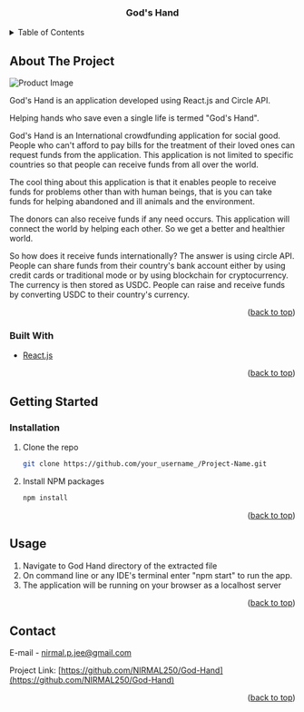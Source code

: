 <div id="top"></div>
<!--
*** Thanks for checking out the Best-README-Template. If you have a suggestion
*** that would make this better, please fork the repo and create a pull request
*** or simply open an issue with the tag "enhancement".
*** Don't forget to give the project a star!
*** Thanks again! Now go create something AMAZING! :D
-->



<!-- PROJECT SHIELDS -->
<!--
*** I'm using markdown "reference style" links for readability.
*** Reference links are enclosed in brackets [ ] instead of parentheses ( ).
*** See the bottom of this document for the declaration of the reference variables
*** for contributors-url, forks-url, etc. This is an optional, concise syntax you may use.
*** https://www.markdownguide.org/basic-syntax/#reference-style-links
-->




  <h3 align="center">God's Hand</h3>
   
</div>



<!-- TABLE OF CONTENTS -->
<details>
  <summary>Table of Contents</summary>
  <ol>
    <li>
      <a href="#about-the-project">About The Project</a>
      <ul>
        <li><a href="#built-with">Built With</a></li>
      </ul>
    </li>
    <li>
      <a href="#getting-started">Getting Started</a>
      <ul>
        <li><a href="#installation">Installation</a></li>
      </ul>
    </li>
    <li><a href="#usage">Usage</a></li>
    <li><a href="#contact">Contact</a></li>
  </ol>
</details>



<!-- ABOUT THE PROJECT -->
## About The Project

![Product Image](https://user-images.githubusercontent.com/46397556/166101661-1a67b6ac-f516-4d2e-83c3-97bbe2c13d8d.png)

God's Hand is an application developed using React.js and Circle API.

Helping hands who save even a single life is termed "God's Hand".
 
God's Hand is an International crowdfunding application for social good. People who can't afford to pay bills for the treatment of their loved ones can request funds from the application. This application is not limited to specific countries so that people can receive funds from all over the world. 

The cool thing about this application is that it enables people to receive funds for problems other than with human beings, that is you can take funds for helping abandoned and ill animals and the environment.

The donors can also receive funds if any need occurs. This application will connect the world by helping each other. So we get a better and healthier world.

So how does it receive funds internationally? The answer is using circle API. People can share funds from their country's bank account either by using credit cards or traditional mode or by using blockchain for cryptocurrency. The currency is then stored as USDC. People can raise and receive funds by converting USDC to their country's currency.
<p align="right">(<a href="#top">back to top</a>)</p>



### Built With

* [React.js](https://reactjs.org/)

<p align="right">(<a href="#top">back to top</a>)</p>



<!-- GETTING STARTED -->
## Getting Started

### Installation

1. Clone the repo
   ```sh
   git clone https://github.com/your_username_/Project-Name.git
   ```
2. Install NPM packages
   ```sh
   npm install
   ```
<p align="right">(<a href="#top">back to top</a>)</p>



<!-- USAGE EXAMPLES -->
## Usage

 1. Navigate to God Hand directory of the extracted file
 2. On command line or any IDE's terminal enter "npm start" to run the app.
 3. The application will be running on your browser as a localhost server

<p align="right">(<a href="#top">back to top</a>)</p>


<!-- CONTACT -->
## Contact

E-mail -  nirmal.p.jee@gmail.com

Project Link: [https://github.com/NIRMAL250/God-Hand](https://github.com/NIRMAL250/God-Hand)

<p align="right">(<a href="#top">back to top</a>)</p>




<!-- MARKDOWN LINKS & IMAGES -->
<!-- https://www.markdownguide.org/basic-syntax/#reference-style-links -->
[contributors-shield]: https://img.shields.io/github/contributors/othneildrew/Best-README-Template.svg?style=for-the-badge
[contributors-url]: https://github.com/othneildrew/Best-README-Template/graphs/contributors
[forks-shield]: https://img.shields.io/github/forks/othneildrew/Best-README-Template.svg?style=for-the-badge
[forks-url]: https://github.com/othneildrew/Best-README-Template/network/members
[stars-shield]: https://img.shields.io/github/stars/othneildrew/Best-README-Template.svg?style=for-the-badge
[stars-url]: https://github.com/othneildrew/Best-README-Template/stargazers
[issues-shield]: https://img.shields.io/github/issues/othneildrew/Best-README-Template.svg?style=for-the-badge
[issues-url]: https://github.com/othneildrew/Best-README-Template/issues
[license-shield]: https://img.shields.io/github/license/othneildrew/Best-README-Template.svg?style=for-the-badge
[license-url]: https://github.com/othneildrew/Best-README-Template/blob/master/LICENSE.txt
[linkedin-shield]: https://img.shields.io/badge/-LinkedIn-black.svg?style=for-the-badge&logo=linkedin&colorB=555
[linkedin-url]: https://linkedin.com/in/othneildrew
[product-screenshot]: images/screenshot.png
